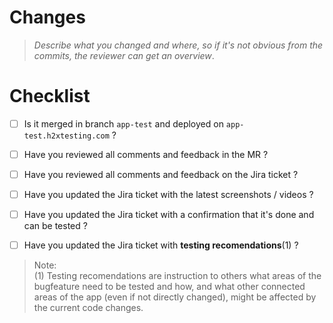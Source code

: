 # Changes
> _Describe what you changed and where, so if it's not obvious from the commits, the reviewer can get an overview_.

# Checklist

- [ ] Is it merged in branch `app-test` and deployed on `app-test.h2xtesting.com` ?  
- [ ] Have you reviewed all comments and feedback in the MR ?  
- [ ] Have you reviewed all comments and feedback on the Jira ticket ?  
- [ ] Have you updated the Jira ticket with the latest screenshots / videos ?  
- [ ] Have you updated the Jira ticket with a confirmation that it's done and can be tested ?  
- [ ] Have you updated the Jira ticket with **testing recomendations**(1) ?


> Note:  
> (1) Testing recomendations are instruction to others what areas of the bugfeature need to be tested and how, and what other connected areas of the app (even if not directly changed), might be affected by the current code changes.


